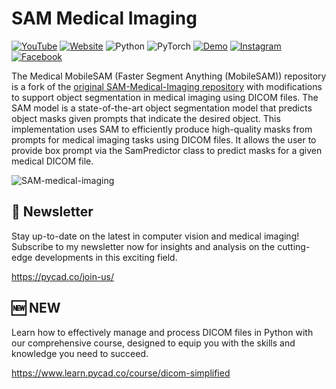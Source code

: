 # SAM Medical Imaging

[![YouTube](https://img.shields.io/badge/YouTube-%23FF0000.svg?style=for-the-badge&logo=YouTube&logoColor=white)](https://youtu.be/d4aRkCNG_iA) [![Website](https://img.shields.io/badge/WEBSITE-FFC800.svg?style=for-the-badge&logo=<badge>&logoColor=white)](https://pycad.co/sam-for-medical-imaging/) ![Python](https://img.shields.io/badge/python-3670A0?style=for-the-badge&logo=python&logoColor=ffdd54) ![PyTorch](https://img.shields.io/badge/PyTorch-%23EE4C2C.svg?style=for-the-badge&logo=PyTorch&logoColor=white)  [![Demo](https://img.shields.io/badge/Demo-0066ff.svg?style=for-the-badge&logo=<badge>&logoColor=<logo-color>)](https://segment-anything.com/) [![Instagram](https://img.shields.io/badge/Instagram-%23E4405F.svg?style=for-the-badge&logo=Instagram&logoColor=white)](https://www.instagram.com/pycad_/) [![Facebook](https://img.shields.io/badge/Facebook-%231877F2.svg?style=for-the-badge&logo=Facebook&logoColor=white)](https://www.facebook.com/pycadd/)

The Medical MobileSAM (Faster Segment Anything (MobileSAM)) repository is a fork of the [original SAM-Medical-Imaging repository](https://github.com/amine0110/SAM-Medical-Imaging) with modifications to support object segmentation in medical imaging using DICOM files. The SAM model is a state-of-the-art object segmentation model that predicts object masks given prompts that indicate the desired object. This implementation uses SAM to efficiently produce high-quality masks from prompts for medical imaging tasks using DICOM files. It allows the user to provide box prompt via the SamPredictor class to predict masks for a given medical DICOM file.

![SAM-medical-imaging](https://user-images.githubusercontent.com/37108394/230678827-f53b684c-6bca-491f-9f67-8fd1cd642717.png)


## 📩 Newsletter
Stay up-to-date on the latest in computer vision and medical imaging! Subscribe to my newsletter now for insights and analysis on the cutting-edge developments in this exciting field.

https://pycad.co/join-us/

## 🆕 NEW 

Learn how to effectively manage and process DICOM files in Python with our comprehensive course, designed to equip you with the skills and knowledge you need to succeed.

https://www.learn.pycad.co/course/dicom-simplified

